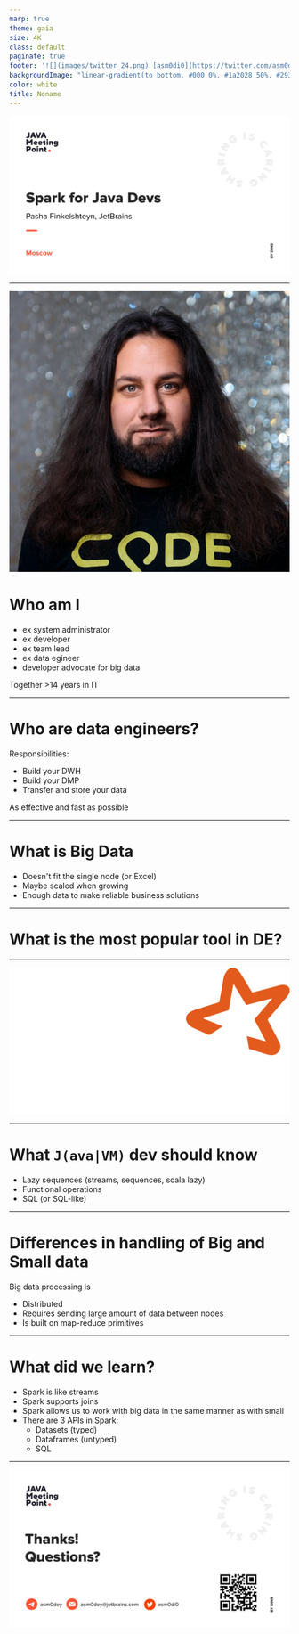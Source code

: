 ```yaml
---
marp: true
theme: gaia
size: 4K
class: default
paginate: true
footer: '![](images/twitter_24.png) [asm0di0](https://twitter.com/asm0di0)'
backgroundImage: "linear-gradient(to bottom, #000 0%, #1a2028 50%, #293845 100%)"
color: white
title: Noname
---
```


![bg fit](images/JMP0.svg)

---
<!--
_class: lead
_paginate: false
_footer: ""
-->

<style>
footer {
    display: table
}
.hljs-variable { color: lightblue }
.hljs-string { color: lightgreen }
.hljs-params { color: lightpink }
</style>

![bg right:40%](images/avatar.jpg)

# Who am I

- ex system administrator
- ex developer
- ex team lead
- ex data egineer
- developer advocate for big data

Together >14 years in IT

---

# Who are data engineers?

Responsibilities:
- Build your DWH
- Build your DMP
- Transfer and store your data

As effective and fast as possible

---

# What is Big Data

* Doesn't fit the single node (or Excel)
* Maybe scaled when growing
* Enough data to make reliable business solutions

<!-- 3V: volume, velocity, variety -->
---

<!-- _class: lead -->

# What is the most popular tool in DE?

---

![bg fit](images/spark.png)

---

# What `J(ava|VM)` dev should know

- Lazy sequences (streams, sequences, scala lazy)
- Functional operations
- SQL (or SQL-like)

---

# Differences in handling of Big and Small data

Big data processing is 
- Distributed
- Requires sending large amount of data between nodes
- Is built on map-reduce primitives

---

# What did we learn?

- Spark is like streams
- Spark supports joins
- Spark allows us to work with big data in the same manner as with small
- There are 3 APIs in Spark:
    - Datasets (typed)
    - Dataframes (untyped)
    - SQL

---

![bg fit](images/JMP.svg)